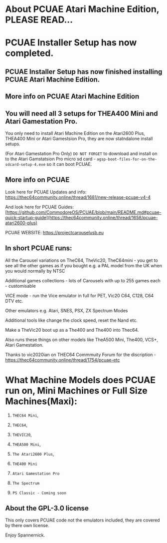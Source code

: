 # About PCUAE Atari Machine Edition, PLEASE READ...

# PCUAE Installer Setup has now completed.
## PCUAE Installer Setup has now finished installing PCUAE Atari Machine Edition.

## More info on PCUAE Atari Machine Edition


## You will need all 3 setups for THEA400 Mini and Atari Gamestation Pro.


You only need to install Atari Machine Edition on the Atari2600 Plus, THEA400 Mini or Atari Gamestsion Pro, they are now statndalone install setups.


(For Atari Gamestation Pro Only) `DO NOT FORGET` to download and install on to the Atari Gamstatsion Pro micro sd card - `agsp-boot-files-for-on-the-sdcard-setup-4.exe` so it can boot PCUAE.


## More info on PCUAE

Look here for PCUAE Updates and info: https://thec64community.online/thread/1681/new-release-pcuae-v4-4

And look here for PCUAE Guides: [https://github.com/CommodoreOS/PCUAE/blob/main/README.md#pcuae-quick-startup-guide](https://thec64community.online/thread/1658/pcuae-atari2600-plus)

PCUAE WEBSITE: https://projectcarouselusb.eu

## In short PCUAE runs:

All the Carousel variations on TheC64, TheVic20, TheC64mini - you get to see all the other games as if you bought e.g. a PAL model from the UK when you would normally by NTSC

Additional games collections - lots of Carousels with up to 255 games each - customisable

VICE mode - run the Vice emulator in full for PET, Vic20 C64, C128, C64 DTV etc.

Other emulators e.g. Atari, SNES, PSX, ZX Spectrum Modes

Additional tools like change the clock speed, reset the Nand etc.

Make a TheVic20 boot up as a The400 and The400 into Thec64.

Also runs these things on other models like TheA500 Mini, The400, VCS+, Atari Gamestation.

Thanks to vic2020ian on THEC64 Commmuity Forum for the discription - https://thec64community.online/thread/1754/pcuae-etc

## 

What Machine Models does PCUAE run on, Mini Machines or Full Size Machines(Maxi):
================================

1. `THEC64 Mini`,

2. `THEC64`,

3. `THEVIC20`,

4. `THEA500 Mini`,

5. `The Atari2600 Plus`,

6. `THE400 Mini`

7. `Atari Gamestation Pro`

8. `The Spectrum`

9. `PS Classic - Coming soon`

## About the GPL-3.0 license

This only covers PCUAE code not the emulators included, they are covered by there own license.

 Enjoy Spannernick.
